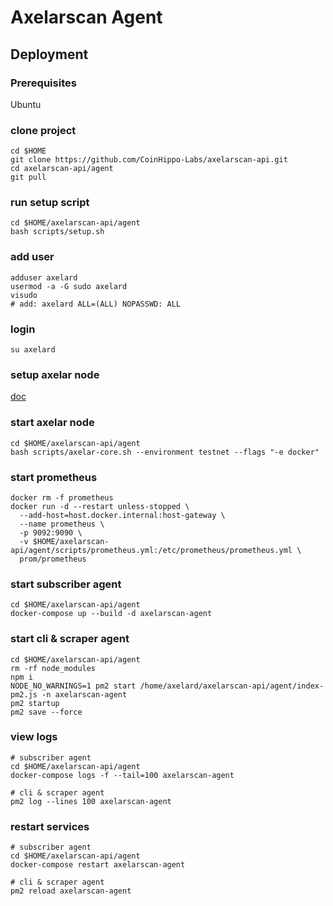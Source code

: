 # Axelarscan Agent

## Deployment
### Prerequisites
Ubuntu

### clone project
```
cd $HOME
git clone https://github.com/CoinHippo-Labs/axelarscan-api.git
cd axelarscan-api/agent
git pull
```

### run setup script
```
cd $HOME/axelarscan-api/agent
bash scripts/setup.sh
```

### add user
```
adduser axelard
usermod -a -G sudo axelard
visudo
# add: axelard ALL=(ALL) NOPASSWD: ALL
```

### login
```
su axelard
```

### setup axelar node
[doc](https://docs.axelar.dev/node/join)

### start axelar node
```
cd $HOME/axelarscan-api/agent
bash scripts/axelar-core.sh --environment testnet --flags "-e docker"
```

### start prometheus
```
docker rm -f prometheus
docker run -d --restart unless-stopped \
  --add-host=host.docker.internal:host-gateway \
  --name prometheus \
  -p 9092:9090 \
  -v $HOME/axelarscan-api/agent/scripts/prometheus.yml:/etc/prometheus/prometheus.yml \
  prom/prometheus
```

### start subscriber agent
```
cd $HOME/axelarscan-api/agent
docker-compose up --build -d axelarscan-agent
```

### start cli & scraper agent
```
cd $HOME/axelarscan-api/agent
rm -rf node_modules
npm i
NODE_NO_WARNINGS=1 pm2 start /home/axelard/axelarscan-api/agent/index-pm2.js -n axelarscan-agent
pm2 startup
pm2 save --force
```

### view logs
```
# subscriber agent
cd $HOME/axelarscan-api/agent
docker-compose logs -f --tail=100 axelarscan-agent

# cli & scraper agent
pm2 log --lines 100 axelarscan-agent
```

### restart services
```
# subscriber agent
cd $HOME/axelarscan-api/agent
docker-compose restart axelarscan-agent

# cli & scraper agent
pm2 reload axelarscan-agent
```